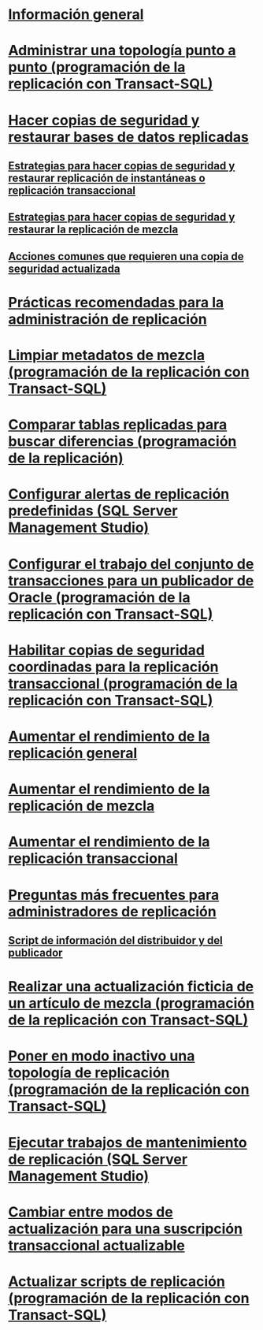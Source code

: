 # [Información general](administration-replication.md)  
# [Administrar una topología punto a punto (programación de la replicación con Transact-SQL)](administer-a-peer-to-peer-topology-replication-transact-sql-programming.md)  
# [Hacer copias de seguridad y restaurar bases de datos replicadas](back-up-and-restore-replicated-databases.md)  
## [Estrategias para hacer copias de seguridad y restaurar replicación de instantáneas o replicación transaccional](strategies-for-backing-up-and-restoring-snapshot-and-transactional-replication.md)  
## [Estrategias para hacer copias de seguridad y restaurar la replicación de mezcla](strategies-for-backing-up-and-restoring-merge-replication.md)  
## [Acciones comunes que requieren una copia de seguridad actualizada](common-actions-requiring-an-updated-backup.md)  
# [Prácticas recomendadas para la administración de replicación](best-practices-for-replication-administration.md)  
# [Limpiar metadatos de mezcla (programación de la replicación con Transact-SQL)](clean-up-merge-metadata-replication-transact-sql-programming.md)  
# [Comparar tablas replicadas para buscar diferencias (programación de la replicación)](compare-replicated-tables-for-differences-replication-programming.md)  
# [Configurar alertas de replicación predefinidas (SQL Server Management Studio)](configure-predefined-replication-alerts-sql-server-management-studio.md)  
# [Configurar el trabajo del conjunto de transacciones para un publicador de Oracle (programación de la replicación con Transact-SQL)](configure-the-transaction-set-job-for-an-oracle-publisher.md)  
# [Habilitar copias de seguridad coordinadas para la replicación transaccional (programación de la replicación con Transact-SQL)](enable-coordinated-backups-for-transactional-replication.md)  
# [Aumentar el rendimiento de la replicación general](enhance-general-replication-performance.md)  
# [Aumentar el rendimiento de la replicación de mezcla](enhance-merge-replication-performance.md)  
# [Aumentar el rendimiento de la replicación transaccional](enhance-transactional-replication-performance.md)  
# [Preguntas más frecuentes para administradores de replicación](frequently-asked-questions-for-replication-administrators.md)  
## [Script de información del distribuidor y del publicador](distributor-and-publisher-information-script.md)  
# [Realizar una actualización ficticia de un artículo de mezcla (programación de la replicación con Transact-SQL)](perform-a-dummy-update-for-a-merge-article-replication-transact-sql-programming.md)  
# [Poner en modo inactivo una topología de replicación (programación de la replicación con Transact-SQL)](quiesce-a-replication-topology-replication-transact-sql-programming.md)  
# [Ejecutar trabajos de mantenimiento de replicación (SQL Server Management Studio)](run-replication-maintenance-jobs-sql-server-management-studio.md)  
# [Cambiar entre modos de actualización para una suscripción transaccional actualizable](switch-between-update-modes-for-an-updatable-transactional-subscription.md)  
# [Actualizar scripts de replicación (programación de la replicación con Transact-SQL)](upgrade-replication-scripts-replication-transact-sql-programming.md)  
